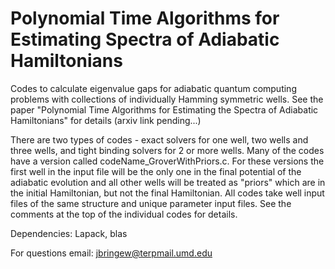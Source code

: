 # Polynomial Time Algorithms for Estimating Spectra of Adiabatic Hamiltonians
Codes to calculate eigenvalue gaps for adiabatic quantum computing problems with collections of individually Hamming symmetric wells. See the paper "Polynomial Time Algorithms for Estimating the Spectra of Adiabatic Hamiltonians" for details (arxiv link pending...)  

There are two types of codes - exact solvers for one well, two wells and three wells, and tight binding solvers for 2 or more wells. Many of the codes have a version called codeName_GroverWithPriors.c. For these versions the first well in the input file will be the only one in the final potential of the adiabatic evolution and all other wells will be treated as "priors" which are in the initial Hamiltonian, but not the final Hamiltonian.  All codes take well input files of the same structure and unique parameter input files. See the comments at the top of the individual codes for details.  

Dependencies: Lapack, blas  

For questions email: jbringew@terpmail.umd.edu
